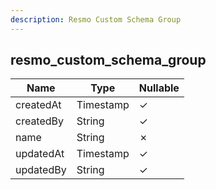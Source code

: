 ```yaml
---
description: Resmo Custom Schema Group
---
```

resmo_custom_schema_group
-------------------------

| **Name**  | **Type**  | **Nullable** |
| --------- | --------- | ------------ |
| createdAt | Timestamp | &check;      |
| createdBy | String    | &check;      |
| name      | String    | &cross;      |
| updatedAt | Timestamp | &check;      |
| updatedBy | String    | &check;      |
